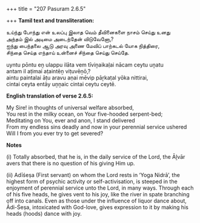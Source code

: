 +++
title = "207 Pasuram 2.6.5"

+++
**Tamil text and transliteration:**

உய்ந்து போந்து என் உலப்பு இலாத வெம் தீவினைகளை நாசம் செய்து உனது  
அந்தம் இல் அடிமை அடைந்தேன் விடுவேனோ,?  
ஐந்து பைந்தலை ஆடு அரவு அணை மேவிப் பாற்கடல் யோக நித்திரை,  
சிந்தை செய்த எந்தாய் உன்னைச் சிந்தை செய்து செய்தே.

uyntu pōntu eṉ ulappu ilāta vem tīviṉaikaḷai nācam ceytu uṉatu  
antam il aṭimai aṭaintēṉ viṭuvēṉō,?  
aintu paintalai āṭu aravu aṇai mēvip pāṟkaṭal yōka nittirai,  
cintai ceyta entāy uṉṉaic cintai ceytu ceytē.

**English translation of verse 2.6.5:**

My Sire! in thoughts of universal welfare absorbed,  
You rest in the milky ocean, on Your five-hooded serpent-bed;  
Meditating on You, ever and anon, I stand delivered  
From my endless sins deadly and now in your perennial service ushered  
Will I from you ever try to get severed?

**Notes**

\(i\) Totally absorbed, that he is, in the daily service of the Lord, the Āḻvār avers that there is no question of his giving Him up.

\(ii\) Adīśeṣa (First servant) on whom the Lord rests in ‘Yoga Nidrā’, the highest form of psychic activity or self-activisation, is steeped in the enjoyment of perennial service unto the Lord, in many ways. Through each of his five heads, he gives vent to his joy, like the river in spate branching off into canals. Even as those under the influence of liquor dance about, Ādi-Śeṣa, intoxicated with God-love, gives expression to it by making his heads (hoods) dance with joy.



